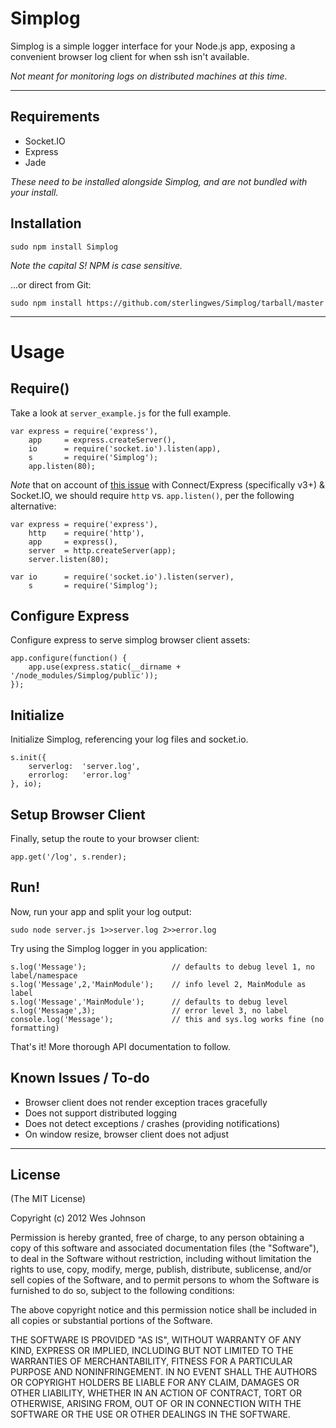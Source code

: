 Simplog
=======

Simplog is a simple logger interface for your Node.js app, exposing a convenient browser log client for when ssh isn't available.

*Not meant for monitoring logs on distributed machines at this time.*

---

Requirements
------------

*   Socket.IO
*   Express
*   Jade

*These need to be installed alongside Simplog, and are not bundled with your install.*


Installation
------------

`sudo npm install Simplog`

*Note the capital S! NPM is case sensitive.*

...or direct from Git:

`sudo npm install https://github.com/sterlingwes/Simplog/tarball/master`

---

Usage
=====

Require()
---------

Take a look at `server_example.js` for the full example.

	var express = require('express'),
		app		= express.createServer(),
		io		= require('socket.io').listen(app),
		s		= require('Simplog');
		app.listen(80);

*Note* that on account of [this issue](https://github.com/senchalabs/connect/issues/500) with Connect/Express (specifically v3+) & Socket.IO, we should require `http` vs. `app.listen()`, per the following alternative:

	var express = require('express'),
		http	= require('http'),
		app		= express(),
		server	= http.createServer(app);
		server.listen(80);
		
	var	io		= require('socket.io').listen(server),
		s		= require('Simplog');

		
Configure Express
-----------------
		
Configure express to serve simplog browser client assets:

	app.configure(function() {
		app.use(express.static(__dirname + '/node_modules/Simplog/public'));
	});

	
Initialize
----------
	
Initialize Simplog, referencing your log files and socket.io.

	s.init({
		serverlog:	'server.log',
        errorlog:   'error.log'
	}, io);
	

Setup Browser Client
--------------------

Finally, setup the route to your browser client:

	app.get('/log', s.render);


Run!
----
	
Now, run your app and split your log output:

	sudo node server.js 1>>server.log 2>>error.log
	
Try using the Simplog logger in you application:

	s.log('Message'); 					// defaults to debug level 1, no label/namespace
	s.log('Message',2,'MainModule'); 	// info level 2, MainModule as label
	s.log('Message','MainModule'); 		// defaults to debug level
	s.log('Message',3);					// error level 3, no label
	console.log('Message');				// this and sys.log works fine (no formatting)
	
That's it! More thorough API documentation to follow.


Known Issues / To-do
---------------------

*   Browser client does not render exception traces gracefully
*   Does not support distributed logging
*	Does not detect exceptions / crashes (providing notifications)
*	On window resize, browser client does not adjust

---

License
-------
(The MIT License)

Copyright (c) 2012 Wes Johnson

Permission is hereby granted, free of charge, to any person obtaining a copy of this software and associated documentation files (the "Software"), to deal in the Software without restriction, including without limitation the rights to use, copy, modify, merge, publish, distribute, sublicense, and/or sell copies of the Software, and to permit persons to whom the Software is furnished to do so, subject to the following conditions:

The above copyright notice and this permission notice shall be included in all copies or substantial portions of the Software.

THE SOFTWARE IS PROVIDED "AS IS", WITHOUT WARRANTY OF ANY KIND, EXPRESS OR IMPLIED, INCLUDING BUT NOT LIMITED TO THE WARRANTIES OF MERCHANTABILITY, FITNESS FOR A PARTICULAR PURPOSE AND NONINFRINGEMENT. IN NO EVENT SHALL THE AUTHORS OR COPYRIGHT HOLDERS BE LIABLE FOR ANY CLAIM, DAMAGES OR OTHER LIABILITY, WHETHER IN AN ACTION OF CONTRACT, TORT OR OTHERWISE, ARISING FROM, OUT OF OR IN CONNECTION WITH THE SOFTWARE OR THE USE OR OTHER DEALINGS IN THE SOFTWARE.